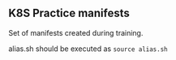 ## K8S Practice manifests

Set of manifests created during training.

alias.sh should be executed as `source alias.sh`
